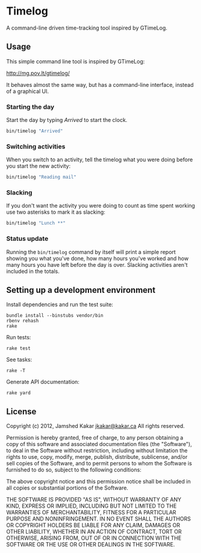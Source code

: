 # Timelog

A command-line driven time-tracking tool inspired by GTimeLog.

## Usage

This simple command line tool is inspired by GTimeLog:

  http://mg.pov.lt/gtimelog/

It behaves almost the same way, but has a command-line interface,
instead of a graphical UI.

### Starting the day

Start the day by typing *Arrived* to start the clock.

```bash
bin/timelog "Arrived"
```

### Switching activities

When you switch to an activity, tell the timelog what you were doing
before you start the new activity:

```bash
bin/timelog "Reading mail"
```

### Slacking

If you don't want the activity you were doing to count as time spent
working use two asterisks to mark it as slacking:

```bash
bin/timelog "Lunch **"
```

### Status update

Running the `bin/timelog` command by itself will print a simple report
showing you what you've done, how many hours you've worked and how
many hours you have left before the day is over.  Slacking activities
aren't included in the totals.

## Setting up a development environment

Install dependencies and run the test suite:

    bundle install --binstubs vendor/bin
    rbenv rehash
    rake

Run tests:

    rake test

See tasks:

    rake -T

Generate API documentation:

    rake yard

## License

Copyright (c) 2012, Jamshed Kakar <jkakar@kakar.ca>
All rights reserved.

Permission is hereby granted, free of charge, to any person obtaining
a copy of this software and associated documentation files (the
"Software"), to deal in the Software without restriction, including
without limitation the rights to use, copy, modify, merge, publish,
distribute, sublicense, and/or sell copies of the Software, and to
permit persons to whom the Software is furnished to do so, subject to
the following conditions:

The above copyright notice and this permission notice shall be
included in all copies or substantial portions of the Software.

THE SOFTWARE IS PROVIDED "AS IS", WITHOUT WARRANTY OF ANY KIND,
EXPRESS OR IMPLIED, INCLUDING BUT NOT LIMITED TO THE WARRANTIES OF
MERCHANTABILITY, FITNESS FOR A PARTICULAR PURPOSE AND NONINFRINGEMENT.
IN NO EVENT SHALL THE AUTHORS OR COPYRIGHT HOLDERS BE LIABLE FOR ANY
CLAIM, DAMAGES OR OTHER LIABILITY, WHETHER IN AN ACTION OF CONTRACT,
TORT OR OTHERWISE, ARISING FROM, OUT OF OR IN CONNECTION WITH THE
SOFTWARE OR THE USE OR OTHER DEALINGS IN THE SOFTWARE.
